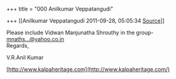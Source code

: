 +++
title = "000 Anilkumar Veppatangudi"

+++
[[Anilkumar Veppatangudi	2011-09-28, 05:05:34 [Source](https://groups.google.com/g/bvparishat/c/CWvNypqkcbw)]]



  
Please include Vidwan Manjunatha Shrouthy in the group- [mnaths...@yahoo.co.in]()  
Regards,  

V.R.Anil Kumar

[http://www.kalpaheritage.com](http://www.kalpaheritage.com/)

  

